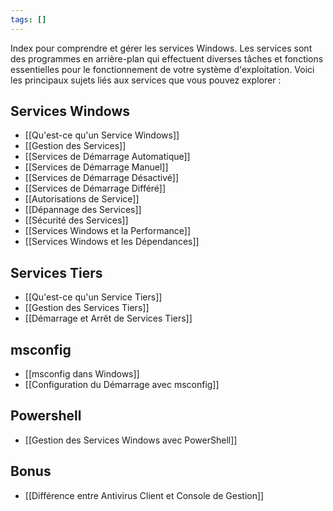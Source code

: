 ```yaml
---
tags: []
---
```


Index pour comprendre et gérer les services Windows. Les services sont des programmes en arrière-plan qui effectuent diverses tâches et fonctions essentielles pour le fonctionnement de votre système d'exploitation. Voici les principaux sujets liés aux services que vous pouvez explorer :

## Services Windows
  - [[Qu'est-ce qu'un Service Windows]]
  - [[Gestion des Services]]
  - [[Services de Démarrage Automatique]]
  - [[Services de Démarrage Manuel]]
  - [[Services de Démarrage Désactivé]]
  - [[Services de Démarrage Différé]]
  - [[Autorisations de Service]]
  - [[Dépannage des Services]]
  - [[Sécurité des Services]]
  - [[Services Windows et la Performance]]
  - [[Services Windows et les Dépendances]]
## Services Tiers
  - [[Qu'est-ce qu'un Service Tiers]]
  - [[Gestion des Services Tiers]]
  - [[Démarrage et Arrêt de Services Tiers]]
## msconfig
  - [[msconfig dans Windows]]
  - [[Configuration du Démarrage avec msconfig]]

## Powershell
- [[Gestion des Services Windows avec PowerShell]]

## Bonus
- [[Différence entre Antivirus Client et Console de Gestion]]